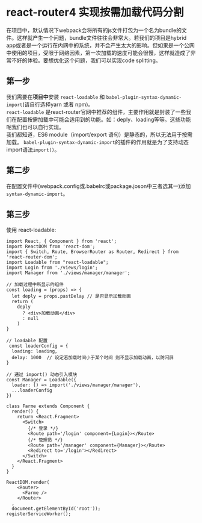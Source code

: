 # react-router4 实现按需加载代码分割

在项目中，默认情况下webpack会将所有的js文件打包为一个名为bundle的文件。这样就产生一个问题，bundle文件往往会非常大。若我们的项目是hybrid app或者是一个运行在内网中的系统，并不会产生太大的影响。但如果是一个公网中使用的项目，受限于网络因素，第一次加载的速度可能会很慢，这样就造成了非常不好的体验。要想优化这个问题，我们可以实现code splitting。

## 第一步

我们需要在<b>项目中</b>安装 `react-loadable` 和 `babel-plugin-syntax-dynamic-import`(请自行选择yarn 或者 npm)。  
`react-loadable` 是react-router官网中推荐的组件，主要作用就是封装了一些我们在配置按需加载中可能会适用到的功能。如：deply、loading等等。这些功能呢我们也可以自行实现。  
我们都知道，ES6 module（import/export 语句）是静态的，所以无法用于按需加载。 `babel-plugin-syntax-dynamic-import`的插件的作用就是为了支持动态import语法`import()`。

## 第二步

在配置文件中(webpack.config或.babelrc或package.joson中三者选其一)添加`syntax-dynamic-import`。

## 第三步

使用 react-loadable:

```
import React, { Component } from 'react';
import ReactDOM from 'react-dom';
import { Switch, Route, BrowserRouter as Router, Redirect } from 'react-router-dom';
import Loadable from "react-loadable";
import Login from './views/login';
import Manager from './views/manager/manager';

// 加载过程中所显示的组件 
const loading = (props) => {
  let deply = props.pastDelay // 是否显示加载动画
  return (
    deply
      ? <div>加载动画</div>
      : null
    )
}

// loadable 配置
 const loaderConfig = {
  loading: loading, 
  delay: 1000  // 设定若加载时间小于某个时间 则不显示加载动画，以防闪屏
}

// 通过 import() 动态引入模块
const Manager = Loadable({
  loader: () => import('./views/manager/manager'),
  ...loaderConfig
})

class Farme extends Component {
  render() {
    return <React.Fragment>
      <Switch>
        {/* 登录 */}
        <Route path='/login' component={Login}></Route>
        {/* 管理员 */}
        <Route path='/manager' component={Manager}></Route>
        <Redirect to='/login'></Redirect>
      </Switch>
    </React.Fragment>
  }
}

ReactDOM.render(
    <Router>
      <Farme />
    </Router>
  ,
  document.getElementById('root'));
registerServiceWorker();

```